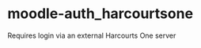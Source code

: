 moodle-auth_harcourtsone
========================

Requires login via an external Harcourts One server
